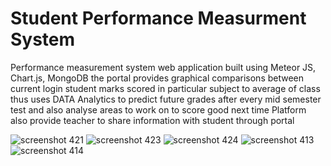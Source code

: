 # Student Performance Measurment System

Performance measurement system web application built using Meteor JS, Chart.js, MongoDB 
the portal provides graphical comparisons between current login student marks scored in particular subject to average of class thus uses DATA Analytics to predict future grades after every mid semester test and also analyse areas to work on to score good next time
Platform also provide teacher to share information with student through portal

![screenshot 421](https://user-images.githubusercontent.com/24519869/39533357-73b8d722-4e4c-11e8-9355-fd0d92aa3514.png)
![screenshot 423](https://user-images.githubusercontent.com/24519869/39533358-741daabc-4e4c-11e8-80ae-1671f79606df.png)
![screenshot 424](https://user-images.githubusercontent.com/24519869/39533359-747ae8a8-4e4c-11e8-999c-b5764dac700f.png)
![screenshot 413](https://user-images.githubusercontent.com/24519869/39533360-74cf1824-4e4c-11e8-941a-a74bfbf84d8e.png)
![screenshot 414](https://user-images.githubusercontent.com/24519869/39533361-75283210-4e4c-11e8-8404-ccbfe9551569.png)
